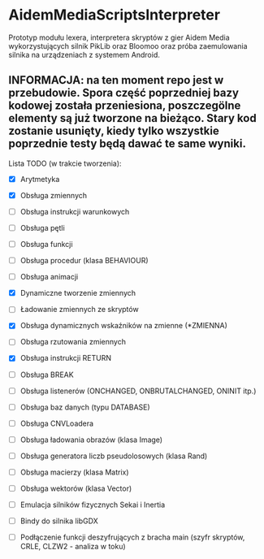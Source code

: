 # AidemMediaScriptsInterpreter
Prototyp modułu lexera, interpretera skryptów z gier Aidem Media wykorzystujących silnik PikLib oraz Bloomoo oraz próba zaemulowania silnika na urządzeniach z systemem Android.

## INFORMACJA: na ten moment repo jest w przebudowie. Spora część poprzedniej bazy kodowej została przeniesiona, poszczegölne elementy są już tworzone na bieżąco. Stary kod zostanie usunięty, kiedy tylko wszystkie poprzednie testy będą dawać te same wyniki.

Lista TODO (w trakcie tworzenia):
- [x] Arytmetyka
- [x] Obsługa zmiennych
- [ ] Obsługa instrukcji warunkowych
- [ ] Obsługa pętli
- [ ] Obsługa funkcji
- [ ] Obsługa procedur (klasa BEHAVIOUR)
- [ ] Obsługa animacji
- [x] Dynamiczne tworzenie zmiennych
- [ ] Ładowanie zmiennych ze skryptów
- [x] Obsługa dynamicznych wskaźników na zmienne (*ZMIENNA)
- [ ] Obsługa rzutowania zmiennych
- [x] Obsługa instrukcji RETURN
- [ ] Obsługa BREAK
- [ ] Obsługa listenerów (ONCHANGED, ONBRUTALCHANGED, ONINIT itp.)
- [ ] Obsługa baz danych (typu DATABASE)
- [ ] Obsługa CNVLoadera
- [ ] Obsługa ładowania obrazów (klasa Image)
- [ ] Obsługa generatora liczb pseudolosowych (klasa Rand)
- [ ] Obsługa macierzy (klasa Matrix)
- [ ] Obsługa wektorów (klasa Vector)
- [ ] Emulacja silników fizycznych Sekai i Inertia
- [ ] Bindy do silnika libGDX
- [ ] Podłączenie funkcji deszyfrujących z bracha main (szyfr skryptów, CRLE, CLZW2 - analiza w toku)

